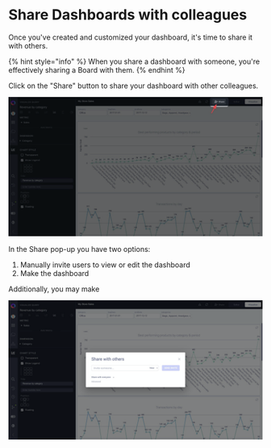 # Share Dashboards with colleagues

Once you've created and customized your dashboard, it's time to share it with others.

{% hint style="info" %}
When you share a dashboard with someone, you're effectively sharing a Board with them.
{% endhint %}

Click on the "Share" button to share your dashboard with other colleagues.

![](../.gitbook/assets/image%20%2841%29.png)

In the Share pop-up you have two options:

1. Manually invite users to view or edit the dashboard
2. Make the dashboard

Additionally, you may make 

![](../.gitbook/assets/image%20%2810%29.png)



